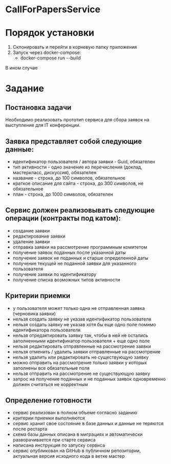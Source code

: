 # CallForPapersService

# Порядок установки
1. Склонировать и перейти в корневую папку приложения
2. Запуск через docker-compose:
   - docker-compose run --build

В ином случае

# Задание
## Постановка задачи

Необходимо реализовать прототип сервиса для сбора заявок на выступление для IT конференции.

## Заявка представляет собой следующие данные:

- идентификатор пользователя / автора заявки - Guid, обязателен
- тип активности - одно значение из перечисления (доклад, мастеркласс, дискуссия), обязателен
- название - строка, до 100 символов, обязательное
- краткое описание для сайта - строка, до 300 символов, не обязательное
- план - строка, до 1000 символов, обязателен

## Сервис должен реализовывать следующие операции (контракты под катом):
- создание заявки
- редактирование заявки
- удаление заявки
- отправка заявки на рассмотрение программным комитетом
- получение заявок поданных после указанной даты
- получение заявок не поданных и старше определенной даты
- получение текущей не поданной заявки для указанного пользователя
- получение заявки по идентификатору
- получение списка возможных типов активности

## Критерии приемки
- у пользователя может только одна не отправленная заявка (черновика заявки)
- нельзя создать заявку не указав идентификатор пользователя
- нельзя создать заявку не указав хотя бы еще одно поле помимо идентификатора пользователя
- нельзя отредактировать заявку так, чтобы  в ней не остались заполненными идентификатор пользователя + еще одно поле
- нельзя редактировать отправленные на рассмотрение заявки
- нельзя отменить / удалить заявки отправленные на рассмотрение
- нельзя удалить или редактировать не существующую заявку
- можно отправить на рассмотрение только заявки у которых заполнены все обязательные поля
- нельзя отправить на рассмотрение не существующую заявку
- запрос на получение поданных и не поданных заявок одновременно должен считаться не корректным

## Определение готовности
- сервис реализован в полном объеме согласно заданию
- критерии приемки выполняются
- сервис хранит свое состояние в базе данных и данные не теряются после рестарта
- схема базы данных описана в миграциях и автоматически разворачивается при старте сервиса
- написана инструкция по запуску сервиса
- сервис опубликован на GitHub в публичном репозитории, актуальная версия исходного кода в ветке мастер